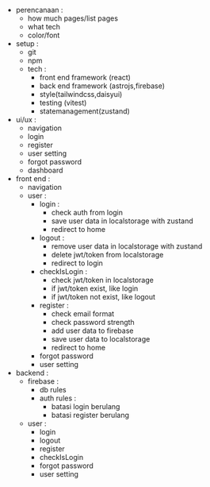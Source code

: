 - perencanaan :
  - how much pages/list pages
  - what tech
  - color/font
- setup :
  - git
  - npm
  - tech :
    - front end framework (react)
    - back end framework (astrojs,firebase)
    - style(tailwindcss,daisyui)
    - testing (vitest)
    - statemanagement(zustand)
- ui/ux :
  - navigation
  - login
  - register
  - user setting
  - forgot password
  - dashboard
- front end :
  - navigation
  - user :
    - login :
      - check auth from login
      - save user data in localstorage with zustand
      - redirect to home
    - logout :
      - remove user data in localstorage with zustand
      - delete jwt/token from localstorage
      - redirect to login
    - checkIsLogin :
      - check jwt/token in localstorage
      - if jwt/token exist, like login
      - if jwt/token not exist, like logout
    - register :
      - check email format
      - check password strength
      - add user data to firebase
      - save user data to localstorage
      - redirect to home
    - forgot password
    - user setting
- backend :
  - firebase :
    - db rules
    - auth rules :
      - batasi login berulang
      - batasi register berulang
  - user :
    - login
    - logout
    - register
    - checkIsLogin
    - forgot password
    - user setting

